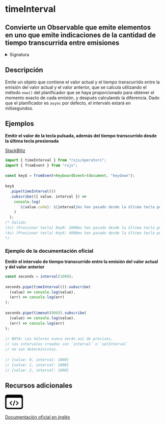 # timeInterval

<h2 class="subtitle"> Convierte un Observable que emite elementos en uno que emite indicaciones de la cantidad de tiempo transcurrida entre emisiones
</h2>

<details>
<summary>Signatura</summary>

### Firma

`timeInterval<T>(scheduler: SchedulerLike = async): OperatorFunction<T, TimeInterval<T>>`

### Parámetros

<table>
<tr><td>scheduler</td><td>Opcional. El valor por defecto es <code>async</code>.
El planificador utilizado para obtener el tiempo.</td></tr>
</table>

### Retorna

`OperatorFunction<T, TimeInterval<T>>`: Un Observable que emite información sobre el valor y el intervalo.

</details>

## Descripción

Emite un objeto que contiene el valor actual y el tiempo transcurrido entre la emisión del valor actual y el valor anterior, que se calcula utilizando el método `now()` del planificador que se haya proporcionado para obtener el momento exacto de cada emisión, y después calculando la diferencia. Dado que el planificador es `async` por defecto, el intervalo estará en milisegundos.

## Ejemplos

**Emitir el valor de la tecla pulsada, además del tiempo transcurrido desde la última tecla presionada**

<a target="_blank" href="https://stackblitz.com/edit/docu-rxjs-timeinterval?file=index.ts">StackBlitz</a>

```typescript
import { timeInterval } from "rxjs/operators";
import { fromEvent } from "rxjs";

const key$ = fromEvent<KeyboardEvent>(document, "keydown");

key$
  .pipe(timeInterval())
  .subscribe(({ value, interval }) =>
    console.log(
      `${value.code}: ${interval}ms han pasado desde la última tecla pulsada`
    )
  );
/* Salida: 
(2s) (Presionar tecla) KeyR: 2000ms han pasado desde la última tecla pulsada
(4s) (Presionar tecla) KeyX: 4000ms han pasado desde la última tecla pulsada
*/
```

### Ejemplo de la documentación oficial

**Emitir el intervalo de tiempo transcurrido entre la emisión del valor actual y del valor anterior**

```javascript
const seconds = interval(1000);

seconds.pipe(timeInterval()).subscribe(
  (value) => console.log(value),
  (err) => console.log(err)
);

seconds.pipe(timeout(900)).subscribe(
  (value) => console.log(value),
  (err) => console.log(err)
);

// NOTA: Los Valores nunca serán así de precisos,
// los intervalos creados con `interval` o `setInterval`
// no son deterministas.

// {value: 0, interval: 1000}
// {value: 1, interval: 1000}
// {value: 2, interval: 1000}
```

<div class="additional-section">

## Recursos adicionales

<a class="source-icon" target="_blank" href="https://github.com/ReactiveX/rxjs/blob/master/src/internal/operators/timeInterval.ts">
<img src="assets/icons/source-code.png" alt="Source code">
</a>
</div>

<a target="_blank" href="https://rxjs.dev/api/operators/timeInterval">Documentación oficial en inglés</a>
